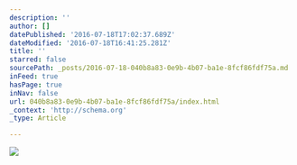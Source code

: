 ```yaml
---
description: ''
author: []
datePublished: '2016-07-18T17:02:37.689Z'
dateModified: '2016-07-18T16:41:25.281Z'
title: ''
starred: false
sourcePath: _posts/2016-07-18-040b8a83-0e9b-4b07-ba1e-8fcf86fdf75a.md
inFeed: true
hasPage: true
inNav: false
url: 040b8a83-0e9b-4b07-ba1e-8fcf86fdf75a/index.html
_context: 'http://schema.org'
_type: Article

---
```

![](https://the-grid-user-content.s3-us-west-2.amazonaws.com/9bbb6f24-d61c-417b-b056-f2ca060c189e.jpg)